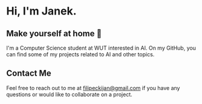 # Hi, I'm Janek.
## Make yourself at home :new_moon_with_face:

I'm a Computer Science student at WUT interested in AI. On my GitHub, you can find some of my projects related to AI and other topics. 

## Contact Me

Feel free to reach out to me at [filipeckijan@gmail.com](mailto:your-email@domain.com) if you have any questions or would like to collaborate on a project.
